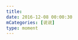 ```yaml
---
title: 
date: 2016-12-08 00:00:30
mCategories: [说说]
type: moment
---
```


<div id="pics-20161208000030"></div>

<script src="/lib/moment/pics.js"></script>
<script>
var data = [
    {"link": "2016-12-08_000000.jpeg", "type": "shuoshuo"}
];
picsRender(data, "pics-20161208000030");
</script>
